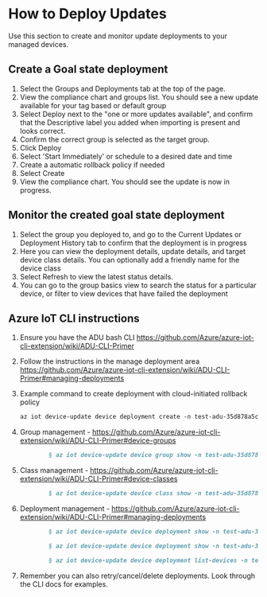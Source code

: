 # How to Deploy Updates

Use this section to create and monitor update deployments to your managed devices. 

## Create a Goal state deployment

1. Select the Groups and Deployments tab at the top of the page.
2. View the compliance chart and groups list. You should see a new update available for your tag based or default group
3. Select Deploy next to the "one or more updates available", and confirm that the Descriptive label you added when importing is present and looks correct.
4. Confirm the correct group is selected as the target group. 
5. Click Deploy
6. Select 'Start Immediately' or schedule to a desired date and time
7. Create a automatic rollback policy if needed
8. Select Create
9. View the compliance chart. You should see the update is now in progress.


## Monitor the created goal state deployment

1. Select the group you deployed to, and go to the Current Updates or Deployment History tab to confirm that the deployment is in progress
2. Here you can view the deployment details, update details, and target device class details. You can optionally add a friendly name for the device class
3. Select Refresh to view the latest status details. 
4. You can go to the group basics view to search the status for a particular device, or filter to view devices that have failed the deployment


## Azure IoT CLI instructions

1. Ensure you have the ADU bash CLI https://github.com/Azure/azure-iot-cli-extension/wiki/ADU-CLI-Primer 
2. Follow the instructions in the manage deployment area https://github.com/Azure/azure-iot-cli-extension/wiki/ADU-CLI-Primer#managing-deployments 
3. Example command to create deployment with cloud-initiated rollback policy
  
    ```markdown
    az iot device-update device deployment create -n test-adu-35d878a5c16248 -i myinstance1 --group-id MyGroup --deployment-id mydeployment1002 --update-provider digimaun --update-name adutest --update-version 1.0.0.2 --failed-count 10 --failed-percentage 20 --rollback-update-provider digimaun --rollback-update-name adutest --rollback-update-version 1.0.0.0
    ```
4. Group management - https://github.com/Azure/azure-iot-cli-extension/wiki/ADU-CLI-Primer#device-groups
	```markdown
			§ az iot device-update device group show -n test-adu-35d878a5c16248 -i myinstance1 --group-id MyGroup --update-compliance
    ```
5. Class management - https://github.com/Azure/azure-iot-cli-extension/wiki/ADU-CLI-Primer#device-classes
	```markdown
			§ az iot device-update device class show -n test-adu-35d878a5c16248 -i myinstance1 --class-id cdad9d100395aba0a920525b4fe6ac24c6c7ad44 --gid MyGroup --update-compliance
    ```
6. Deployment management - https://github.com/Azure/azure-iot-cli-extension/wiki/ADU-CLI-Primer#managing-deployments
	```markdown
			§ az iot device-update device deployment show -n test-adu-35d878a5c16248 -i myinstance1 --gid MyGroup --deployment mydeployment1002 --status
    ```
    ```markdown
			§ az iot device-update device deployment show -n test-adu-35d878a5c16248 -i myinstance1 --gid MyGroup --cid cdad9d100395aba0a920525b4fe6ac24c6c7ad44 --deployment mydeployment1002 --status
    ```
    ```markdown
			§ az iot device-update device deployment list-devices -n test-adu-35d878a5c16248 -i myinstance1 --gid MyGroup --class-id cdad9d100395aba0a920525b4fe6ac24c6c7ad44 --deployment-id mydeployment1002 --filter "deviceId eq 'd0' and deviceState eq 'InProgress'"
    ```
7. Remember you can also retry/cancel/delete deployments. Look through the CLI docs for examples.

